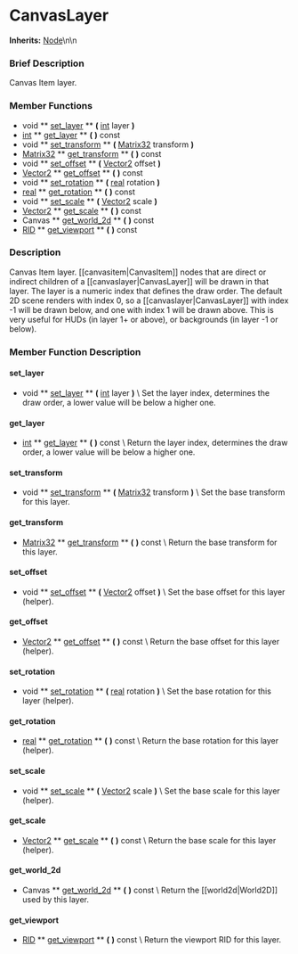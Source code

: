 #  CanvasLayer  
**Inherits:** [Node](class_node)\\n\\n
###  Brief Description  
Canvas Item layer.

###  Member Functions 
  * void  ** [set_layer](#set_layer) **  **(** [int](class_int) layer  **)**
  * [int](class_int)  ** [get_layer](#get_layer) **  **(** **)** const
  * void  ** [set_transform](#set_transform) **  **(** [Matrix32](class_matrix32) transform  **)**
  * [Matrix32](class_matrix32)  ** [get_transform](#get_transform) **  **(** **)** const
  * void  ** [set_offset](#set_offset) **  **(** [Vector2](class_vector2) offset  **)**
  * [Vector2](class_vector2)  ** [get_offset](#get_offset) **  **(** **)** const
  * void  ** [set_rotation](#set_rotation) **  **(** [real](class_real) rotation  **)**
  * [real](class_real)  ** [get_rotation](#get_rotation) **  **(** **)** const
  * void  ** [set_scale](#set_scale) **  **(** [Vector2](class_vector2) scale  **)**
  * [Vector2](class_vector2)  ** [get_scale](#get_scale) **  **(** **)** const
  * Canvas  ** [get_world_2d](#get_world_2d) **  **(** **)** const
  * [RID](class_rid)  ** [get_viewport](#get_viewport) **  **(** **)** const

###  Description  
Canvas Item layer. [[canvasitem|CanvasItem]] nodes that are direct or indirect children of a [[canvaslayer|CanvasLayer]] will be drawn in that layer. The layer is a numeric index that defines the draw order. The default 2D scene renders with index 0, so a [[canvaslayer|CanvasLayer]] with index -1 will be drawn below, and one with index 1 will be drawn above. This is very useful for HUDs (in layer 1+ or above), or backgrounds (in layer -1 or below).

###  Member Function Description  
#### <a name="set_layer">set_layer</a>
  * void  ** [set_layer](#set_layer) **  **(** [int](class_int) layer  **)**
\\
Set the layer index, determines the draw order, a lower value will be below a higher one.
#### <a name="get_layer">get_layer</a>
  * [int](class_int)  ** [get_layer](#get_layer) **  **(** **)** const
\\
Return the layer index, determines the draw order, a lower value will be below a higher one.
#### <a name="set_transform">set_transform</a>
  * void  ** [set_transform](#set_transform) **  **(** [Matrix32](class_matrix32) transform  **)**
\\
Set the base transform for this layer.
#### <a name="get_transform">get_transform</a>
  * [Matrix32](class_matrix32)  ** [get_transform](#get_transform) **  **(** **)** const
\\
Return the base transform for this layer.
#### <a name="set_offset">set_offset</a>
  * void  ** [set_offset](#set_offset) **  **(** [Vector2](class_vector2) offset  **)**
\\
Set the base offset for this layer (helper).
#### <a name="get_offset">get_offset</a>
  * [Vector2](class_vector2)  ** [get_offset](#get_offset) **  **(** **)** const
\\
Return the base offset for this layer (helper).
#### <a name="set_rotation">set_rotation</a>
  * void  ** [set_rotation](#set_rotation) **  **(** [real](class_real) rotation  **)**
\\
Set the base rotation for this layer (helper).
#### <a name="get_rotation">get_rotation</a>
  * [real](class_real)  ** [get_rotation](#get_rotation) **  **(** **)** const
\\
Return the base rotation for this layer (helper).
#### <a name="set_scale">set_scale</a>
  * void  ** [set_scale](#set_scale) **  **(** [Vector2](class_vector2) scale  **)**
\\
Set the base scale for this layer (helper).
#### <a name="get_scale">get_scale</a>
  * [Vector2](class_vector2)  ** [get_scale](#get_scale) **  **(** **)** const
\\
Return the base scale for this layer (helper).
#### <a name="get_world_2d">get_world_2d</a>
  * Canvas  ** [get_world_2d](#get_world_2d) **  **(** **)** const
\\
Return the [[world2d|World2D]] used by this layer.
#### <a name="get_viewport">get_viewport</a>
  * [RID](class_rid)  ** [get_viewport](#get_viewport) **  **(** **)** const
\\
Return the viewport RID for this layer.
